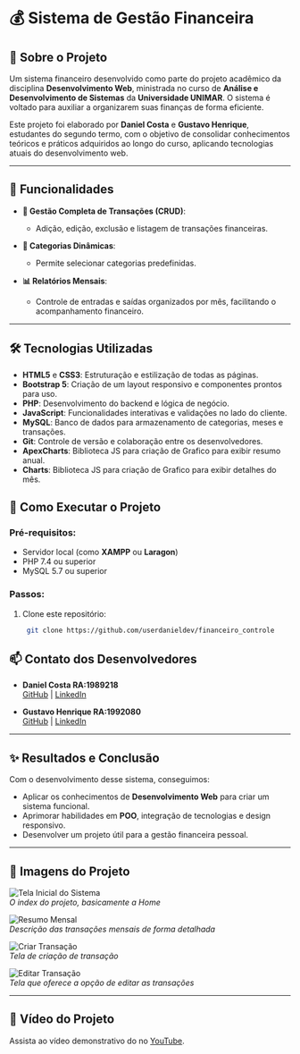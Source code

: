 # 💰 Sistema de Gestão Financeira

## 📝 Sobre o Projeto

Um sistema financeiro desenvolvido como parte do projeto acadêmico da disciplina **Desenvolvimento Web**, ministrada no curso de **Análise e Desenvolvimento de Sistemas** da **Universidade UNIMAR**. O sistema é voltado para auxiliar a organizarem suas finanças de forma eficiente.

Este projeto foi elaborado por **Daniel Costa** e **Gustavo Henrique**, estudantes do segundo termo, com o objetivo de consolidar conhecimentos teóricos e práticos adquiridos ao longo do curso, aplicando tecnologias atuais do desenvolvimento web.

---

## 🌟 Funcionalidades

- **💼 Gestão Completa de Transações (CRUD)**:
  - Adição, edição, exclusão e listagem de transações financeiras.

- **📂 Categorias Dinâmicas**:
  - Permite selecionar categorias predefinidas.

- **📊 Relatórios Mensais**:
  - Controle de entradas e saídas organizados por mês, facilitando o acompanhamento financeiro.

---

## 🛠️ Tecnologias Utilizadas

- **HTML5** e **CSS3**: Estruturação e estilização de todas as páginas.
- **Bootstrap 5**: Criação de um layout responsivo e componentes prontos para uso.
- **PHP**: Desenvolvimento do backend e lógica de negócio.
- **JavaScript**: Funcionalidades interativas e validações no lado do cliente.
- **MySQL**: Banco de dados para armazenamento de categorias, meses e transações.
- **Git**: Controle de versão e colaboração entre os desenvolvedores.
- **ApexCharts**: Biblioteca JS para criação de Grafico para exibir resumo anual.
- **Charts**: Biblioteca JS para criação de Grafico para exibir detalhes do mês.


## 🚀 Como Executar o Projeto

### Pré-requisitos:
- Servidor local (como **XAMPP** ou **Laragon**)
- PHP 7.4 ou superior
- MySQL 5.7 ou superior

### Passos:
1. Clone este repositório:
   ```bash
    git clone https://github.com/userdanieldev/financeiro_controle

## 📫 Contato dos Desenvolvedores

- **Daniel Costa RA:1989218**  
  [GitHub](https://github.com/userdanieldev) | [LinkedIn](https://www.linkedin.com/in/daniel-costa-b88a07198/)

- **Gustavo Henrique RA:1992080**  
  [GitHub](https://github.com/GuVieir4) | [LinkedIn](https://linkedin.com/in/gustavo-henrique-vieira-da-silva-6284b7231)

---

## ✨ Resultados e Conclusão

Com o desenvolvimento desse sistema, conseguimos:
- Aplicar os conhecimentos de **Desenvolvimento Web** para criar um sistema funcional.
- Aprimorar habilidades em **POO**, integração de tecnologias e design responsivo.
- Desenvolver um projeto útil para a gestão financeira pessoal.

---

## 📸 Imagens do Projeto

![Tela Inicial do Sistema](./img/index.jpg)  
*O index do projeto, basicamente a Home*

![Resumo Mensal]()  
*Descrição das transações mensais de forma detalhada*

![Criar Transação]()  
*Tela de criação de transação*

![Editar Transação]()  
*Tela que oferece a opção de editar as transações*

---

## 🎥 Vídeo do Projeto

Assista ao vídeo demonstrativo do no [YouTube]().
